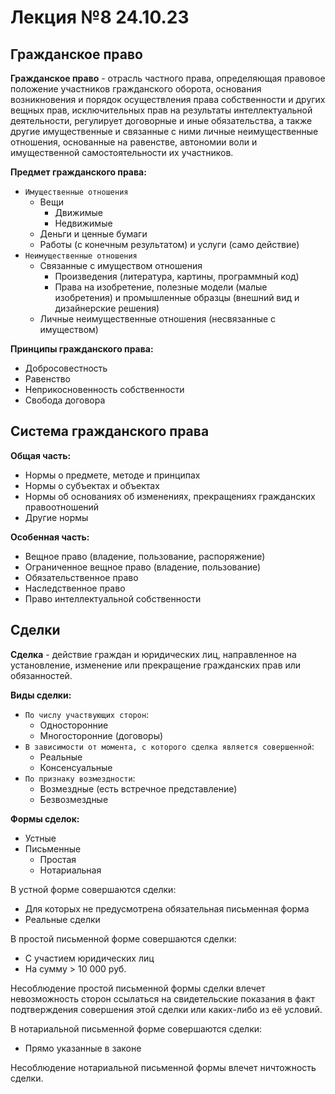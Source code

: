 # Лекция №8 24.10.23

## Гражданское право

**Гражданское право** - отрасль частного права, определяющая правовое положение участников гражданского оборота, основания возникновения и порядок осуществления права собственности и других вещных прав, исключительных прав на результаты интеллектуальной деятельности, регулирует договорные и иные обязательства, а также другие имущественные и связанные с ними личные неимущественные отношения, основанные на равенстве, автономии воли и имущественной самостоятельности их участников.

**Предмет гражданского права:**

- `Имущественные отношения`
  - Вещи
    - Движимые
    - Недвижимые
  - Деньги и ценные бумаги
  - Работы (с конечным результатом) и услуги (само действие)
- `Неимущественные отношения`
  - Связанные с имуществом отношения
    - Произведения (литература, картины, программный код)
    - Права на изобретение, полезные модели (малые изобретения) и промышленные образцы (внешний вид и дизайнерские решения)
  - Личные неимущественные отношения (несвязанные с имуществом)

**Принципы гражданского права:**

- Добросовестность
- Равенство
- Неприкосновенность собственности
- Свобода договора

## Система гражданского права

**Общая часть:**

- Нормы о предмете, методе и принципах
- Нормы о субъектах и объектах
- Нормы об основаниях об изменениях, прекращениях гражданских правоотношений
- Другие нормы

**Особенная часть:**

- Вещное право (владение, пользование, распоряжение)
- Ограниченное вещное право (владение, пользование)
- Обязательственное право
- Наследственное право
- Право интеллектуальной собственности

## Сделки

**Сделка** - действие граждан и юридических лиц, направленное на установление, изменение или прекращение гражданских прав или обязанностей.

**Виды сделки:**

- `По числу участвующих сторон`:
  - Односторонние
  - Многосторонние (договоры)
- `В зависимости от момента, с которого сделка является совершенной`:
  - Реальные
  - Консенсуальные
- `По признаку возмездности`:
  - Возмездные (есть встречное представление)
  - Безвозмездные

**Формы сделок:**

- Устные
- Письменные
  - Простая
  - Нотариальная

В устной форме совершаются сделки:

- Для которых не предусмотрена обязательная письменная форма
- Реальные сделки

В простой письменной форме совершаются сделки:

- С участием юридических лиц
- На сумму > 10 000 руб.

Несоблюдение простой письменной формы сделки влечет невозможность сторон ссылаться на свидетельские показания в факт подтверждения совершения этой сделки или каких-либо из её условий.

В нотариальной письменной форме совершаются сделки:

- Прямо указанные в законе

Несоблюдение нотариальной письменной формы влечет ничтожность сделки.
